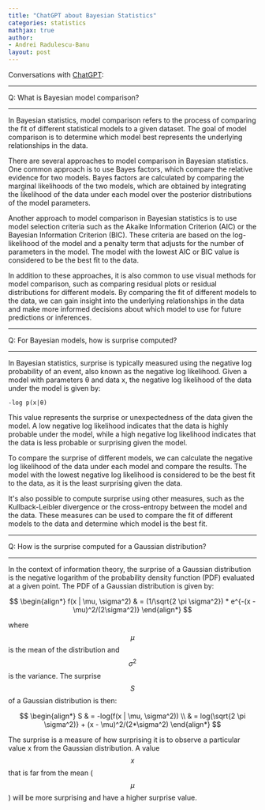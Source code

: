 ```yaml
---
title: "ChatGPT about Bayesian Statistics"
categories: statistics
mathjax: true
author:
- Andrei Radulescu-Banu
layout: post
---
```


Conversations with [ChatGPT](https://openai.com/blog/chatgpt/):

---

Q: What is Bayesian model comparison?

---

In Bayesian statistics, model comparison refers to the process of comparing the fit of different statistical models to a given dataset. The goal of model comparison is to determine which model best represents the underlying relationships in the data.

There are several approaches to model comparison in Bayesian statistics. One common approach is to use Bayes factors, which compare the relative evidence for two models. Bayes factors are calculated by comparing the marginal likelihoods of the two models, which are obtained by integrating the likelihood of the data under each model over the posterior distributions of the model parameters.

Another approach to model comparison in Bayesian statistics is to use model selection criteria such as the Akaike Information Criterion (AIC) or the Bayesian Information Criterion (BIC). These criteria are based on the log-likelihood of the model and a penalty term that adjusts for the number of parameters in the model. The model with the lowest AIC or BIC value is considered to be the best fit to the data.

In addition to these approaches, it is also common to use visual methods for model comparison, such as comparing residual plots or residual distributions for different models. By comparing the fit of different models to the data, we can gain insight into the underlying relationships in the data and make more informed decisions about which model to use for future predictions or inferences.

---

Q: For Bayesian models, how is surprise computed?

---

In Bayesian statistics, surprise is typically measured using the negative log probability of an event, also known as the negative log likelihood. Given a model with parameters θ and data x, the negative log likelihood of the data under the model is given by:

```
-log p(x|θ)
```

This value represents the surprise or unexpectedness of the data given the model. A low negative log likelihood indicates that the data is highly probable under the model, while a high negative log likelihood indicates that the data is less probable or surprising given the model.

To compare the surprise of different models, we can calculate the negative log likelihood of the data under each model and compare the results. The model with the lowest negative log likelihood is considered to be the best fit to the data, as it is the least surprising given the data.

It's also possible to compute surprise using other measures, such as the Kullback-Leibler divergence or the cross-entropy between the model and the data. These measures can be used to compare the fit of different models to the data and determine which model is the best fit.

---

Q: How is the surprise computed for a Gaussian distribution?

---

In the context of information theory, the surprise of a Gaussian distribution is the negative logarithm of the probability density function (PDF) evaluated at a given point. The PDF of a Gaussian distribution is given by:

$$
\begin{align*}
f(x | \mu, \sigma^2) & = (1/\sqrt{2 \pi \sigma^2}) * e^{-(x - \mu)^2/(2\sigma^2)}
\end{align*}
$$

where $$\mu$$ is the mean of the distribution and $$\sigma^2$$ is the variance. The surprise $$S$$ of a Gaussian distribution is then:

$$
\begin{align*}
S & = -log(f(x | \mu, \sigma^2)) \\
  & = log(\sqrt{2 \pi \sigma^2)} + (x - \mu)^2/(2*\sigma^2)
\end{align*}
$$

The surprise is a measure of how surprising it is to observe a particular value x from the Gaussian distribution. A value $$x$$ that is far from the mean ($$\mu$$) will be more surprising and have a higher surprise value.
